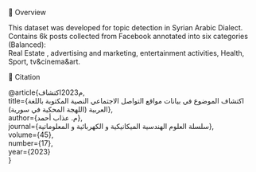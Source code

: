 📖 Overview

This dataset was developed for topic detection in Syrian Arabic Dialect. <br>
Contains 6k posts collected from Facebook annotated into six categories (Balanced): <br>
Real Estate , advertising and marketing, entertainment activities, Health, Sport, tv&cinema&art.

📜 Citation

@article{م2023اكتشاف, <br>
  title={اكتشاف الموضوع في بيانات مواقع التواصل الاجتماعي النصية المكتوبة باللغة العربية (اللهجة المحكية في سورية)}, <br>
  author={م. عذاب أحمد}, <br>
  journal={سلسلة العلوم الهندسية الميكانيكية و الكهربائية و المعلوماتية}, <br>
  volume={45}, <br>
  number={17}, <br>
  year={2023} <br>
}
